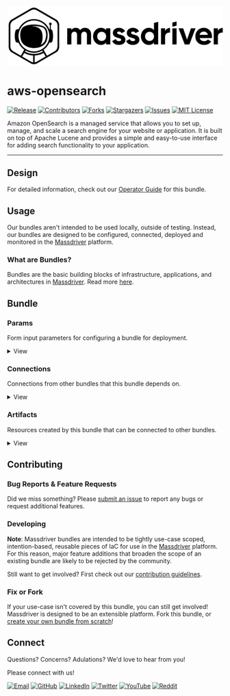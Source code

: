 [![Massdriver][logo]][website]

# aws-opensearch

[![Release][release_shield]][release_url]
[![Contributors][contributors_shield]][contributors_url]
[![Forks][forks_shield]][forks_url]
[![Stargazers][stars_shield]][stars_url]
[![Issues][issues_shield]][issues_url]
[![MIT License][license_shield]][license_url]


Amazon OpenSearch is a managed service that allows you to set up, manage, and scale a search engine for your website or application. It is built on top of Apache Lucene and provides a simple and easy-to-use interface for adding search functionality to your application.


---

## Design

For detailed information, check out our [Operator Guide](operator.mdx) for this bundle.

## Usage

Our bundles aren't intended to be used locally, outside of testing. Instead, our bundles are designed to be configured, connected, deployed and monitored in the [Massdriver][website] platform.

### What are Bundles?

Bundles are the basic building blocks of infrastructure, applications, and architectures in [Massdriver][website]. Read more [here](https://docs.massdriver.cloud/concepts/bundles).

## Bundle

### Params

Form input parameters for configuring a bundle for deployment.

<details>
<summary>View</summary>

<!-- PARAMS:START -->
## Properties

- **`cluster`** *(object)*: Cluster Configuration.
  - **`data_nodes`** *(object)*
    - **`instance_count`** *(integer)*: Number of instances in the cluster. Minimum: `1`. Maximum: `80`. Default: `1`.
    - **`instance_storage_type`** *(string)*: Storage type for workloads. This will effect the available instances types. Default: `EBS`.
      - **One of**
        - EBS - Elastic Block Store
        - SSD/NVMe - Non-Volatile Memory Express
  - **`master_nodes`** *(object)*: Amazon OpenSearch Service uses dedicated master nodes to increase cluster stability. A dedicated master node performs cluster management tasks, but does not hold data or respond to data upload requests.
    - **`enabled`** *(boolean)*: Enables 3 dedicated master nodes. Types are automatically selected based on your data node types. Default: `False`.
- **`logging`** *(object)*
  - **`audit_logs`** *(integer)*: Must be one of: `[1, 3, 5, 7, 14, 30, 60, 90, 120, 150, 180, 365, 400, 545, 731, 1827, 2192, 2557, 2922, 3288, 3653]`. Default: `365`.
  - **`es_application_logs`** *(integer)*: Must be one of: `[1, 3, 5, 7, 14, 30, 60, 90, 120, 150, 180, 365, 400, 545, 731, 1827, 2192, 2557, 2922, 3288, 3653]`. Default: `30`.
  - **`index_slow_logs`** *(integer)*: Must be one of: `[1, 3, 5, 7, 14, 30, 60, 90, 120, 150, 180, 365, 400, 545, 731, 1827, 2192, 2557, 2922, 3288, 3653]`. Default: `30`.
  - **`search_slow_logs`** *(integer)*: Must be one of: `[1, 3, 5, 7, 14, 30, 60, 90, 120, 150, 180, 365, 400, 545, 731, 1827, 2192, 2557, 2922, 3288, 3653]`. Default: `30`.
- **`networking`** *(object)*
  - **`subnet_type`** *(string)*: Deploy the database to internal subnets (cannot reach the internet) or private subnets (internet egress traffic allowed). Must be one of: `['internal', 'private']`. Default: `internal`.
- **`opensearch`** *(object)*: OpenSearch Configuration.
  - **`version`** *(string)*: Default: `OpenSearch_2.3`.
    - **One of**
      - 2.3
      - 1.3
      - 1.2
      - 1.1
      - 1.0
## Examples

  ```json
  {
      "__name": "Development",
      "cluster": {
          "data_nodes": {
              "ebs_options": {
                  "volume_size_gib": 10,
                  "volume_type": "gp2"
              },
              "instance_count": 1,
              "instance_storage_type": "EBS",
              "instance_type": "m6g.large.search"
          },
          "master_nodes": {
              "enabled": false
          }
      },
      "logging": {
          "audit_logs": 1,
          "es_application_logs": 1,
          "index_slow_logs": 1,
          "search_slow_logs": 1
      },
      "networking": {
          "subnet_type": "internal"
      },
      "opensearch": {
          "version": "OpenSearch_2.3"
      }
  }
  ```

  ```json
  {
      "__name": "Production",
      "cluster": {
          "data_nodes": {
              "instance_count": 3,
              "instance_storage_type": "SSD",
              "instance_type": "r6gd.xlarge.search"
          },
          "master_nodes": {
              "enabled": true
          }
      },
      "logging": {
          "audit_logs": 90,
          "es_application_logs": 30,
          "index_slow_logs": 30,
          "search_slow_logs": 30
      },
      "networking": {
          "subnet_type": "internal"
      },
      "opensearch": {
          "version": "OpenSearch_2.3"
      }
  }
  ```

<!-- PARAMS:END -->

</details>

### Connections

Connections from other bundles that this bundle depends on.

<details>
<summary>View</summary>

<!-- CONNECTIONS:START -->
## Properties

- **`aws_authentication`** *(object)*: . Cannot contain additional properties.
  - **`data`** *(object)*
    - **`arn`** *(string)*: Amazon Resource Name.

      Examples:
      ```json
      "arn:aws:rds::ACCOUNT_NUMBER:db/prod"
      ```

      ```json
      "arn:aws:ec2::ACCOUNT_NUMBER:vpc/vpc-foo"
      ```

    - **`external_id`** *(string)*: An external ID is a piece of data that can be passed to the AssumeRole API of the Security Token Service (STS). You can then use the external ID in the condition element in a role's trust policy, allowing the role to be assumed only when a certain value is present in the external ID.
  - **`specs`** *(object)*
    - **`aws`** *(object)*: .
      - **`region`** *(string)*: AWS Region to provision in.

        Examples:
        ```json
        "us-west-2"
        ```

- **`network`** *(object)*: . Cannot contain additional properties.
  - **`data`** *(object)*
    - **`infrastructure`** *(object)*
      - **`arn`** *(string)*: Amazon Resource Name.

        Examples:
        ```json
        "arn:aws:rds::ACCOUNT_NUMBER:db/prod"
        ```

        ```json
        "arn:aws:ec2::ACCOUNT_NUMBER:vpc/vpc-foo"
        ```

      - **`cidr`** *(string)*

        Examples:
        ```json
        "10.100.0.0/16"
        ```

        ```json
        "192.24.12.0/22"
        ```

      - **`internal_subnets`** *(array)*
        - **Items** *(object)*: AWS VCP Subnet.
          - **`arn`** *(string)*: Amazon Resource Name.

            Examples:
            ```json
            "arn:aws:rds::ACCOUNT_NUMBER:db/prod"
            ```

            ```json
            "arn:aws:ec2::ACCOUNT_NUMBER:vpc/vpc-foo"
            ```

          - **`aws_zone`** *(string)*: AWS Availability Zone.

            Examples:
          - **`cidr`** *(string)*

            Examples:
            ```json
            "10.100.0.0/16"
            ```

            ```json
            "192.24.12.0/22"
            ```


          Examples:
      - **`private_subnets`** *(array)*
        - **Items** *(object)*: AWS VCP Subnet.
          - **`arn`** *(string)*: Amazon Resource Name.

            Examples:
            ```json
            "arn:aws:rds::ACCOUNT_NUMBER:db/prod"
            ```

            ```json
            "arn:aws:ec2::ACCOUNT_NUMBER:vpc/vpc-foo"
            ```

          - **`aws_zone`** *(string)*: AWS Availability Zone.

            Examples:
          - **`cidr`** *(string)*

            Examples:
            ```json
            "10.100.0.0/16"
            ```

            ```json
            "192.24.12.0/22"
            ```


          Examples:
      - **`public_subnets`** *(array)*
        - **Items** *(object)*: AWS VCP Subnet.
          - **`arn`** *(string)*: Amazon Resource Name.

            Examples:
            ```json
            "arn:aws:rds::ACCOUNT_NUMBER:db/prod"
            ```

            ```json
            "arn:aws:ec2::ACCOUNT_NUMBER:vpc/vpc-foo"
            ```

          - **`aws_zone`** *(string)*: AWS Availability Zone.

            Examples:
          - **`cidr`** *(string)*

            Examples:
            ```json
            "10.100.0.0/16"
            ```

            ```json
            "192.24.12.0/22"
            ```


          Examples:
  - **`specs`** *(object)*
    - **`aws`** *(object)*: .
      - **`region`** *(string)*: AWS Region to provision in.

        Examples:
        ```json
        "us-west-2"
        ```

<!-- CONNECTIONS:END -->

</details>

### Artifacts

Resources created by this bundle that can be connected to other bundles.

<details>
<summary>View</summary>

<!-- ARTIFACTS:START -->
## Properties

- **`authentication`** *(object)*: Authentication for OpenSearch. Cannot contain additional properties.
  - **`data`** *(object)*: Cannot contain additional properties.
    - **`authentication`** *(object)*: Master Username & Password Authentication.
      - **`hostname`** *(string)*
      - **`password`** *(string)*
      - **`port`** *(integer)*: Port number. Minimum: `0`. Maximum: `65535`.
      - **`username`** *(string)*
    - **`infrastructure`** *(object)*: Cloud specific infrastructure details.
      - **One of**
        - AWS Infrastructure ARN*object*: Minimal AWS Infrastructure Config. Cannot contain additional properties.
          - **`arn`** *(string)*: Amazon Resource Name.

            Examples:
            ```json
            "arn:aws:rds::ACCOUNT_NUMBER:db/prod"
            ```

            ```json
            "arn:aws:ec2::ACCOUNT_NUMBER:vpc/vpc-foo"
            ```

    - **`security`** *(object)*: IAM Security Policies.
      - **Any of**
        - AWS Security information*object*: Informs downstream services of network and/or IAM policies. Cannot contain additional properties.
          - **`iam`** *(object)*: IAM Policies. Cannot contain additional properties.
            - **`^[a-z]+[a-z_]*[a-z]+$`** *(object)*
              - **`policy_arn`** *(string)*: AWS IAM policy ARN.

                Examples:
                ```json
                "arn:aws:rds::ACCOUNT_NUMBER:db/prod"
                ```

                ```json
                "arn:aws:ec2::ACCOUNT_NUMBER:vpc/vpc-foo"
                ```

          - **`identity`** *(object)*: For instances where IAM policies must be attached to a role attached to an AWS resource, for instance AWS Eventbridge to Firehose, this attribute should be used to allow the downstream to attach it's policies (Firehose) directly to the IAM role created by the upstream (Eventbridge). It is important to remember that connections in massdriver are one way, this scheme perserves the dependency relationship while allowing bundles to control the lifecycles of resources under it's management. Cannot contain additional properties.
            - **`role_arn`** *(string)*: ARN for this resources IAM Role.

              Examples:
              ```json
              "arn:aws:rds::ACCOUNT_NUMBER:db/prod"
              ```

              ```json
              "arn:aws:ec2::ACCOUNT_NUMBER:vpc/vpc-foo"
              ```

          - **`network`** *(object)*: AWS security group rules to inform downstream services of ports to open for communication. Cannot contain additional properties.
            - **`^[a-z-]+$`** *(object)*
              - **`arn`** *(string)*: Amazon Resource Name.

                Examples:
                ```json
                "arn:aws:rds::ACCOUNT_NUMBER:db/prod"
                ```

                ```json
                "arn:aws:ec2::ACCOUNT_NUMBER:vpc/vpc-foo"
                ```

              - **`port`** *(integer)*: Port number. Minimum: `0`. Maximum: `65535`.
              - **`protocol`** *(string)*: Must be one of: `['tcp', 'udp']`.
  - **`specs`** *(object)*: Cannot contain additional properties.
    - **`opensearch`** *(object)*
      - **`version`** *(string)*: Default: ``.

        Examples:
        ```json
        "1.3"
        ```

        ```json
        "2.0"
        ```

<!-- ARTIFACTS:END -->

</details>

## Contributing

<!-- CONTRIBUTING:START -->

### Bug Reports & Feature Requests

Did we miss something? Please [submit an issue](https://github.com/massdriver-cloud/aws-opensearch/issues) to report any bugs or request additional features.

### Developing

**Note**: Massdriver bundles are intended to be tightly use-case scoped, intention-based, reusable pieces of IaC for use in the [Massdriver][website] platform. For this reason, major feature additions that broaden the scope of an existing bundle are likely to be rejected by the community.

Still want to get involved? First check out our [contribution guidelines](https://docs.massdriver.cloud/bundles/contributing).

### Fix or Fork

If your use-case isn't covered by this bundle, you can still get involved! Massdriver is designed to be an extensible platform. Fork this bundle, or [create your own bundle from scratch](https://docs.massdriver.cloud/bundles/development)!

<!-- CONTRIBUTING:END -->

## Connect

<!-- CONNECT:START -->

Questions? Concerns? Adulations? We'd love to hear from you!

Please connect with us!

[![Email][email_shield]][email_url]
[![GitHub][github_shield]][github_url]
[![LinkedIn][linkedin_shield]][linkedin_url]
[![Twitter][twitter_shield]][twitter_url]
[![YouTube][youtube_shield]][youtube_url]
[![Reddit][reddit_shield]][reddit_url]

<!-- markdownlint-disable -->

[logo]: https://raw.githubusercontent.com/massdriver-cloud/docs/main/static/img/logo-with-logotype-horizontal-400x110.svg
[docs]: https://docs.massdriver.cloud/?utm_source=github&utm_medium=readme&utm_campaign=aws-opensearch&utm_content=docs
[website]: https://www.massdriver.cloud/?utm_source=github&utm_medium=readme&utm_campaign=aws-opensearch&utm_content=website
[github]: https://github.com/massdriver-cloud?utm_source=github&utm_medium=readme&utm_campaign=aws-opensearch&utm_content=github
[slack]: https://massdriverworkspace.slack.com/?utm_source=github&utm_medium=readme&utm_campaign=aws-opensearch&utm_content=slack
[linkedin]: https://www.linkedin.com/company/massdriver/?utm_source=github&utm_medium=readme&utm_campaign=aws-opensearch&utm_content=linkedin



[contributors_shield]: https://img.shields.io/github/contributors/massdriver-cloud/aws-opensearch.svg?style=for-the-badge
[contributors_url]: https://github.com/massdriver-cloud/aws-opensearch/graphs/contributors
[forks_shield]: https://img.shields.io/github/forks/massdriver-cloud/aws-opensearch.svg?style=for-the-badge
[forks_url]: https://github.com/massdriver-cloud/aws-opensearch/network/members
[stars_shield]: https://img.shields.io/github/stars/massdriver-cloud/aws-opensearch.svg?style=for-the-badge
[stars_url]: https://github.com/massdriver-cloud/aws-opensearch/stargazers
[issues_shield]: https://img.shields.io/github/issues/massdriver-cloud/aws-opensearch.svg?style=for-the-badge
[issues_url]: https://github.com/massdriver-cloud/aws-opensearch/issues
[release_url]: https://github.com/massdriver-cloud/aws-opensearch/releases/latest
[release_shield]: https://img.shields.io/github/release/massdriver-cloud/aws-opensearch.svg?style=for-the-badge
[license_shield]: https://img.shields.io/github/license/massdriver-cloud/aws-opensearch.svg?style=for-the-badge
[license_url]: https://github.com/massdriver-cloud/aws-opensearch/blob/main/LICENSE


[email_url]: mailto:support@massdriver.cloud
[email_shield]: https://img.shields.io/badge/email-Massdriver-black.svg?style=for-the-badge&logo=mail.ru&color=000000
[github_url]: mailto:support@massdriver.cloud
[github_shield]: https://img.shields.io/badge/follow-Github-black.svg?style=for-the-badge&logo=github&color=181717
[linkedin_url]: https://linkedin.com/in/massdriver-cloud
[linkedin_shield]: https://img.shields.io/badge/follow-LinkedIn-black.svg?style=for-the-badge&logo=linkedin&color=0A66C2
[twitter_url]: https://twitter.com/massdriver?utm_source=github&utm_medium=readme&utm_campaign=aws-opensearch&utm_content=twitter
[twitter_shield]: https://img.shields.io/badge/follow-Twitter-black.svg?style=for-the-badge&logo=twitter&color=1DA1F2
[discourse_url]: https://community.massdriver.cloud?utm_source=github&utm_medium=readme&utm_campaign=aws-opensearch&utm_content=discourse
[discourse_shield]: https://img.shields.io/badge/join-Discourse-black.svg?style=for-the-badge&logo=discourse&color=000000
[youtube_url]: https://www.youtube.com/channel/UCfj8P7MJcdlem2DJpvymtaQ
[youtube_shield]: https://img.shields.io/badge/subscribe-Youtube-black.svg?style=for-the-badge&logo=youtube&color=FF0000
[reddit_url]: https://www.reddit.com/r/massdriver
[reddit_shield]: https://img.shields.io/badge/subscribe-Reddit-black.svg?style=for-the-badge&logo=reddit&color=FF4500

<!-- markdownlint-restore -->

<!-- CONNECT:END -->
